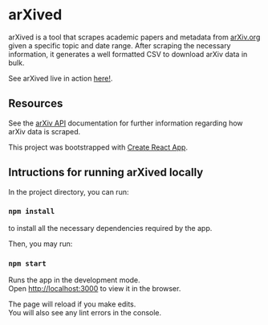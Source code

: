 # arXived 

arXived is a tool that scrapes academic papers and metadata from [arXiv.org](arxiv.org) given a specific topic and date range. After scraping the necessary information, it generates a well formatted CSV to download arXiv data in bulk.

See arXived live in action [here!](https://shukieshah.github.io/arXived).

## Resources

See the [arXiv API](https://arxiv.org/help/api) documentation for further information regarding how arXiv data is scraped.

This project was bootstrapped with [Create React App](https://github.com/facebook/create-react-app).

## Intructions for running arXived locally

In the project directory, you can run:

### `npm install`

to install all the necessary dependencies required by the app.

Then, you may run:

### `npm start`

Runs the app in the development mode.<br />
Open [http://localhost:3000](http://localhost:3000) to view it in the browser.

The page will reload if you make edits.<br />
You will also see any lint errors in the console.
